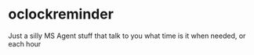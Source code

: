 oclockreminder
==============

Just a silly MS Agent stuff that talk to you what time is it when needed, or each hour

